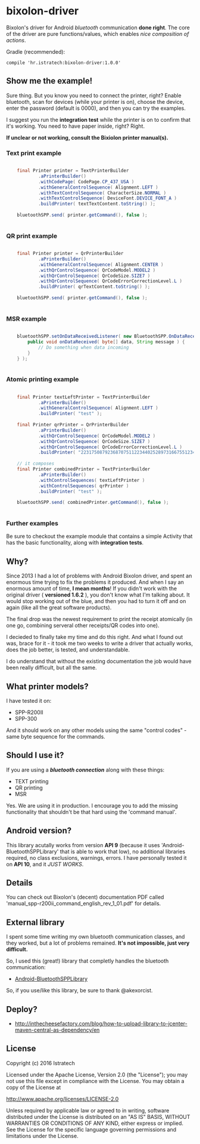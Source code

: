 # bixolon-driver

Bixolon's driver for Android *bluetooth* communication **done right**. 
The core of the driver are pure functions/values, which enables *nice composition of actions*.
  
Gradle (recommended):

    compile 'hr.istratech:bixolon-driver:1.0.0'
    

## Show me the example!

Sure thing. But you know you need to connect the printer, right?
Enable bluetooth, scan for devices (while your printer is on), choose the device, enter the password (default is 0000), and then you can try the examples.

I suggest you run the **integration test** while the printer is on to confirm that it's working. You need to have paper inside, right? Right. 

**If unclear or not working, consult the Bixiolon printer manual(s).**

### Text print example

```java

    final Printer printer = TextPrinterBuilder
            .aPrinterBuilder()
            .withCodePage( CodePage.CP_437_USA )
            .withGeneralControlSequence( Alignment.LEFT )
            .withTextControlSequence( CharacterSize.NORMAL )
            .withTextControlSequence( DeviceFont.DEVICE_FONT_A )
            .buildPrinter( textTextContent.toString() );
    
    bluetoothSPP.send( printer.getCommand(), false );
    
```

### QR print example

```java

    final Printer printer = QrPrinterBuilder
            .aPrinterBuilder()
            .withGeneralControlSequence( Alignment.CENTER )
            .withQrControlSequence( QrCodeModel.MODEL2 )
            .withQrControlSequence( QrCodeSize.SIZE7 )
            .withQrControlSequence( QrCodeErrorCorrectionLevel.L )
            .buildPrinter( qrTextContent.toString() );
    
    bluetoothSPP.send( printer.getCommand(), false );
    
```

### MSR example

```java

    bluetoothSPP.setOnDataReceivedListener( new BluetoothSPP.OnDataReceivedListener() {
        public void onDataReceived( byte[] data, String message ) {
            // Do something when data incoming
        }
    } );
    
```

### Atomic printing example

```java

    final Printer textLeftPrinter = TextPrinterBuilder
            .aPrinterBuilder()
            .withGeneralControlSequence( Alignment.LEFT )
            .buildPrinter( "test" );
    
    final Printer qrPrinter = QrPrinterBuilder
            .aPrinterBuilder()
            .withQrControlSequence( QrCodeModel.MODEL2 )
            .withQrControlSequence( QrCodeSize.SIZE7 )
            .withQrControlSequence( QrCodeErrorCorrectionLevel.L )
            .buildPrinter( "223175087923687075112234402528973166755123456781508151013321" );
    
    // it composes
    final Printer combinedPrinter = TextPrinterBuilder
            .aPrinterBuilder()
            .withControlSequences( textLeftPrinter )
            .withControlSequences( qrPrinter )
            .buildPrinter( "test" );
    
    bluetoothSPP.send( combinedPrinter.getCommand(), false );
    
```

### Further examples

Be sure to checkout the example module that contains a simple Activity that has the basic functionality, along with
**integration tests**.
  
## Why?

Since 2013 I had a lot of problems with Android Bixolon driver, and spent an enormous time trying to fix the problems it produced.
And when I say an enormous amount of time, **I mean months**! If you didn't work with the original driver ( **versioned 1.6.2** ),
you don't know what I'm talking about. It would stop working out of the blue, and then you had to turn it off and on again (like all the great software products).
  
The final drop was the newest requirement to print the receipt atomically (in one go, combining serveral other
receipts/QR codes into one).

I decieded to finally take my time and do this right. And what I found out was, brace for it - it took me two weeks
to write a driver that actually works, does the job better, is tested, and understandable.

I do understand that without the existing documentation the job would have been really difficult, but all the same.

## What printer models?

I have tested it on:

- SPP-R200II
- SPP-300

And it should work on any other models using the same "control codes" - same byte sequence for the commands.

## Should I use it?

If you are using a ***bluetooth connection*** along with these things:
 
- TEXT printing
- QR printing
- MSR

Yes. We are using it in production.
I encourage you to add the missing functionality that shouldn't be that hard using the 'command manual'.

## Android version?

This library acutally works from version **API 9** (because it uses 'Android-BluetoothSPPLibrary' that is able to work that low),
no additional libraries required, no class exclusions, warnings, errors. 
I have personally tested it on **API 10**, and it *JUST WORKS*.

## Details

You can check out Bixolon's (decent) documentation PDF called 'manual_spp-r200ii_command_english_rev_1_01.pdf' for details.

## External library

I spent some time writing my own bluetooth communication classes, and they worked, but a lot of problems remained.
**It's not impossible, just very difficult.** 

So, I used this (great!) library that completly handles the bluetooth communication:

- [Android-BluetoothSPPLibrary](https://github.com/akexorcist/Android-BluetoothSPPLibrary)

So, if you use/like this library, be sure to thank @akexorcist.

## Deploy?

- http://inthecheesefactory.com/blog/how-to-upload-library-to-jcenter-maven-central-as-dependency/en

## License

Copyright (c) 2016 Istratech

Licensed under the Apache License, Version 2.0 (the "License"); you may not use this file except in compliance with the License. You may obtain a copy of the License at

http://www.apache.org/licenses/LICENSE-2.0

Unless required by applicable law or agreed to in writing, software distributed under the License is distributed on an "AS IS" BASIS, WITHOUT WARRANTIES OR CONDITIONS OF ANY KIND, either express or implied. See the License for the specific language governing permissions and limitations under the License.
